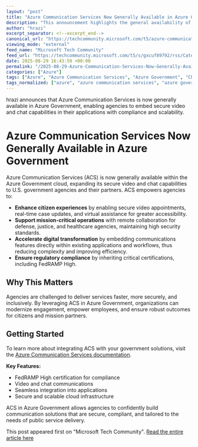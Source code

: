 ```yaml
---
layout: "post"
title: "Azure Communication Services Now Generally Available in Azure Government"
description: "This announcement highlights the general availability of Azure Communication Services (ACS) in Azure Government, enabling U.S. agencies and partners to integrate secure video and chat experiences into their applications. The post emphasizes ACS's compliance, security features, and how it supports digital transformation and mission-critical government operations within a secure cloud platform."
author: "hrazi"
excerpt_separator: <!--excerpt_end-->
canonical_url: "https://techcommunity.microsoft.com/t5/azure-communication-services/azure-communication-services-is-now-generally-available-in-azure/ba-p/4448034"
viewing_mode: "external"
feed_name: "Microsoft Tech Community"
feed_url: "https://techcommunity.microsoft.com/t5/s/gxcuf89792/rss/Category?category.id=Azure"
date: 2025-08-29 16:43:59 +00:00
permalink: "/2025-08-29-Azure-Communication-Services-Now-Generally-Available-in-Azure-Government.html"
categories: ["Azure"]
tags: ["Azure", "Azure Communication Services", "Azure Government", "Chat Integration", "Community", "Compliance", "Digital Transformation", "FedRAMP High", "Government Cloud", "Remote Collaboration", "Secure Applications", "Video Communications"]
tags_normalized: ["azure", "azure communication services", "azure government", "chat integration", "community", "compliance", "digital transformation", "fedramp high", "government cloud", "remote collaboration", "secure applications", "video communications"]
---
```


hrazi announces that Azure Communication Services is now generally available in Azure Government, enabling agencies to embed secure video and chat capabilities in their applications with compliance and scalability.<!--excerpt_end-->

# Azure Communication Services Now Generally Available in Azure Government

Azure Communication Services (ACS) is now generally available within the Azure Government cloud, expanding its secure video and chat capabilities to U.S. government agencies and their partners. ACS empowers agencies to:

- **Enhance citizen experiences** by enabling secure video appointments, real-time case updates, and virtual assistance for greater accessibility.
- **Support mission-critical operations** with remote collaboration for defense, justice, and healthcare agencies, maintaining high security standards.
- **Accelerate digital transformation** by embedding communications features directly within existing applications and workflows, thus reducing complexity and improving efficiency.
- **Ensure regulatory compliance** by inheriting critical certifications, including FedRAMP High.

## Why This Matters

Agencies are challenged to deliver services faster, more securely, and inclusively. By leveraging ACS in Azure Government, organizations can modernize engagement, empower employees, and ensure robust outcomes for citizens and mission partners.

## Getting Started

To learn more about integrating ACS with your government solutions, visit the [Azure Communication Services documentation](https://learn.microsoft.com/en-us/azure/communication-services/).

**Key Features:**

- FedRAMP High certification for compliance
- Video and chat communications
- Seamless integration into applications
- Secure and scalable cloud infrastructure

ACS in Azure Government allows agencies to confidently build communication solutions that are secure, compliant, and tailored to the needs of public service delivery.

This post appeared first on "Microsoft Tech Community". [Read the entire article here](https://techcommunity.microsoft.com/t5/azure-communication-services/azure-communication-services-is-now-generally-available-in-azure/ba-p/4448034)
